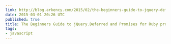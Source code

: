 ```yaml
---
link: http://blog.arkency.com/2015/02/the-beginners-guide-to-jquery-deferred-and-promises-for-ruby-programmers/
date: 2015-03-01 20:26 UTC
published: true
title: The Beginners Guide to jQuery.Deferred and Promises for Ruby programmers
tags:
- javascript
---
```



